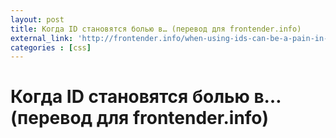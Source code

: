 ```yaml
---
layout: post
title: Когда ID становятся болью в… (перевод для frontender.info)
external_link: 'http://frontender.info/when-using-ids-can-be-a-pain-in-the-class/'
categories : [css]
---
```


Когда ID становятся болью в… (перевод для frontender.info)
============================================================